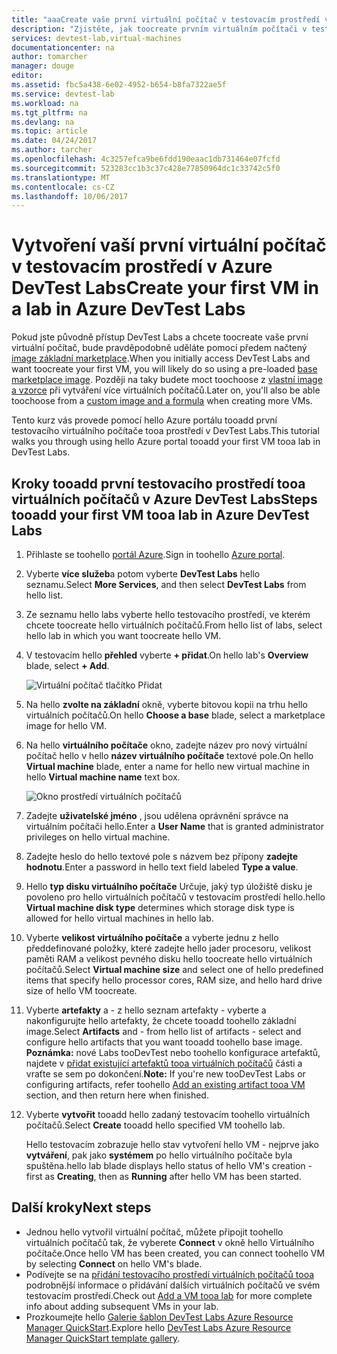 ```yaml
---
title: "aaaCreate vaše první virtuální počítač v testovacím prostředí v Azure DevTest Labs | Microsoft Docs"
description: "Zjistěte, jak toocreate prvním virtuálním počítači v testovacím prostředí v Azure DevTest Labs"
services: devtest-lab,virtual-machines
documentationcenter: na
author: tomarcher
manager: douge
editor: 
ms.assetid: fbc5a438-6e02-4952-b654-b8fa7322ae5f
ms.service: devtest-lab
ms.workload: na
ms.tgt_pltfrm: na
ms.devlang: na
ms.topic: article
ms.date: 04/24/2017
ms.author: tarcher
ms.openlocfilehash: 4c3257efca9be6fdd190eaac1db731464e07fcfd
ms.sourcegitcommit: 523283cc1b3c37c428e77850964dc1c33742c5f0
ms.translationtype: MT
ms.contentlocale: cs-CZ
ms.lasthandoff: 10/06/2017
---
```

# <a name="create-your-first-vm-in-a-lab-in-azure-devtest-labs"></a><span data-ttu-id="5561d-103">Vytvoření vaší první virtuální počítač v testovacím prostředí v Azure DevTest Labs</span><span class="sxs-lookup"><span data-stu-id="5561d-103">Create your first VM in a lab in Azure DevTest Labs</span></span>

<span data-ttu-id="5561d-104">Pokud jste původně přístup DevTest Labs a chcete toocreate vaše první virtuální počítač, bude pravděpodobně uděláte pomocí předem načtený [image základní marketplace](devtest-lab-configure-marketplace-images.md).</span><span class="sxs-lookup"><span data-stu-id="5561d-104">When you initially access DevTest Labs and want toocreate your first VM, you will likely do so using a pre-loaded [base marketplace image](devtest-lab-configure-marketplace-images.md).</span></span> <span data-ttu-id="5561d-105">Později na taky budete moct toochoose z [vlastní image a vzorce](devtest-lab-add-vm.md) při vytváření více virtuálních počítačů.</span><span class="sxs-lookup"><span data-stu-id="5561d-105">Later on, you'll also be able toochoose from a [custom image and a formula](devtest-lab-add-vm.md) when creating more VMs.</span></span> 

<span data-ttu-id="5561d-106">Tento kurz vás provede pomocí hello Azure portálu tooadd první testovacího virtuálního počítače tooa prostředí v DevTest Labs.</span><span class="sxs-lookup"><span data-stu-id="5561d-106">This tutorial walks you through using hello Azure portal tooadd your first VM tooa lab in DevTest Labs.</span></span>

## <a name="steps-tooadd-your-first-vm-tooa-lab-in-azure-devtest-labs"></a><span data-ttu-id="5561d-107">Kroky tooadd první testovacího prostředí tooa virtuálních počítačů v Azure DevTest Labs</span><span class="sxs-lookup"><span data-stu-id="5561d-107">Steps tooadd your first VM tooa lab in Azure DevTest Labs</span></span>
1. <span data-ttu-id="5561d-108">Přihlaste se toohello [portál Azure](http://go.microsoft.com/fwlink/p/?LinkID=525040).</span><span class="sxs-lookup"><span data-stu-id="5561d-108">Sign in toohello [Azure portal](http://go.microsoft.com/fwlink/p/?LinkID=525040).</span></span>
1. <span data-ttu-id="5561d-109">Vyberte **více služeb**a potom vyberte **DevTest Labs** hello seznamu.</span><span class="sxs-lookup"><span data-stu-id="5561d-109">Select **More Services**, and then select **DevTest Labs** from hello list.</span></span>
1. <span data-ttu-id="5561d-110">Ze seznamu hello labs vyberte hello testovacího prostředí, ve kterém chcete toocreate hello virtuálních počítačů.</span><span class="sxs-lookup"><span data-stu-id="5561d-110">From hello list of labs, select hello lab in which you want toocreate hello VM.</span></span>  
1. <span data-ttu-id="5561d-111">V testovacím hello **přehled** vyberte **+ přidat**.</span><span class="sxs-lookup"><span data-stu-id="5561d-111">On hello lab's **Overview** blade, select **+ Add**.</span></span>  

    ![Virtuální počítač tlačítko Přidat](./media/devtest-lab-add-vm/devtestlab-home-blade-add-vm.png)

1. <span data-ttu-id="5561d-113">Na hello **zvolte na základní** okně, vyberte bitovou kopii na trhu hello virtuálních počítačů.</span><span class="sxs-lookup"><span data-stu-id="5561d-113">On hello **Choose a base** blade, select a marketplace image for hello VM.</span></span>
1. <span data-ttu-id="5561d-114">Na hello **virtuálního počítače** okno, zadejte název pro nový virtuální počítač hello v hello **název virtuálního počítače** textové pole.</span><span class="sxs-lookup"><span data-stu-id="5561d-114">On hello **Virtual machine** blade, enter a name for hello new virtual machine in hello **Virtual machine name** text box.</span></span>

    ![Okno prostředí virtuálních počítačů](./media/devtest-lab-add-vm/devtestlab-lab-add-first-vm.png)

1. <span data-ttu-id="5561d-116">Zadejte **uživatelské jméno** , jsou udělena oprávnění správce na virtuálním počítači hello.</span><span class="sxs-lookup"><span data-stu-id="5561d-116">Enter a **User Name** that is granted administrator privileges on hello virtual machine.</span></span>  
1. <span data-ttu-id="5561d-117">Zadejte heslo do hello textové pole s názvem bez přípony **zadejte hodnotu**.</span><span class="sxs-lookup"><span data-stu-id="5561d-117">Enter a password in hello text field labeled **Type a value**.</span></span>
1. <span data-ttu-id="5561d-118">Hello **typ disku virtuálního počítače** Určuje, jaký typ úložiště disku je povoleno pro hello virtuálních počítačů v testovacím prostředí hello.</span><span class="sxs-lookup"><span data-stu-id="5561d-118">hello **Virtual machine disk type** determines which storage disk type is allowed for hello virtual machines in hello lab.</span></span>
1. <span data-ttu-id="5561d-119">Vyberte **velikost virtuálního počítače** a vyberte jednu z hello předdefinované položky, které zadejte hello jader procesoru, velikost paměti RAM a velikost pevného disku hello toocreate hello virtuálních počítačů.</span><span class="sxs-lookup"><span data-stu-id="5561d-119">Select **Virtual machine size** and select one of hello predefined items that specify hello processor cores, RAM size, and hello hard drive size of hello VM toocreate.</span></span>
1. <span data-ttu-id="5561d-120">Vyberte **artefakty** a - z hello seznam artefakty - vyberte a nakonfigurujte hello artefakty, že chcete tooadd toohello základní image.</span><span class="sxs-lookup"><span data-stu-id="5561d-120">Select **Artifacts** and - from hello list of artifacts - select and configure hello artifacts that you want tooadd toohello base image.</span></span>
    <span data-ttu-id="5561d-121">**Poznámka:** nové Labs tooDevTest nebo toohello konfigurace artefaktů, najdete v [přidat existující artefaktů tooa virtuálních počítačů](./devtest-lab-add-vm.md#add-an-existing-artifact-to-a-vm) části a vraťte se sem po dokončení.</span><span class="sxs-lookup"><span data-stu-id="5561d-121">**Note:** If you're new tooDevTest Labs or configuring artifacts, refer toohello [Add an existing artifact tooa VM](./devtest-lab-add-vm.md#add-an-existing-artifact-to-a-vm) section, and then return here when finished.</span></span>
1. <span data-ttu-id="5561d-122">Vyberte **vytvořit** tooadd hello zadaný testovacím toohello virtuálních počítačů.</span><span class="sxs-lookup"><span data-stu-id="5561d-122">Select **Create** tooadd hello specified VM toohello lab.</span></span>

   <span data-ttu-id="5561d-123">Hello testovacím zobrazuje hello stav vytvoření hello VM - nejprve jako **vytváření**, pak jako **systémem** po hello virtuálního počítače byla spuštěna.</span><span class="sxs-lookup"><span data-stu-id="5561d-123">hello lab blade displays hello status of hello VM's creation - first as **Creating**, then as **Running** after hello VM has been started.</span></span>

## <a name="next-steps"></a><span data-ttu-id="5561d-124">Další kroky</span><span class="sxs-lookup"><span data-stu-id="5561d-124">Next steps</span></span>
* <span data-ttu-id="5561d-125">Jednou hello vytvořil virtuální počítač, můžete připojit toohello virtuálních počítačů tak, že vyberete **Connect** v okně hello Virtuálního počítače.</span><span class="sxs-lookup"><span data-stu-id="5561d-125">Once hello VM has been created, you can connect toohello VM by selecting **Connect** on hello VM's blade.</span></span>
* <span data-ttu-id="5561d-126">Podívejte se na [přidání testovacího prostředí virtuálních počítačů tooa](devtest-lab-add-vm.md) podrobnější informace o přidávání dalších virtuálních počítačů ve svém testovacím prostředí.</span><span class="sxs-lookup"><span data-stu-id="5561d-126">Check out [Add a VM tooa lab](devtest-lab-add-vm.md) for more complete info about adding subsequent VMs in your lab.</span></span>
* <span data-ttu-id="5561d-127">Prozkoumejte hello [Galerie šablon DevTest Labs Azure Resource Manager QuickStart](https://github.com/Azure/azure-devtestlab/tree/master/ARMTemplates).</span><span class="sxs-lookup"><span data-stu-id="5561d-127">Explore hello [DevTest Labs Azure Resource Manager QuickStart template gallery](https://github.com/Azure/azure-devtestlab/tree/master/ARMTemplates).</span></span>
